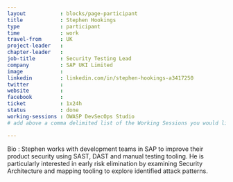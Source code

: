 ```yaml
---
layout           : blocks/page-participant
title            : Stephen Hookings
type             : participant
time             : work
travel-from      : UK
project-leader   :
chapter-leader   :
job-title        : Security Testing Lead
company          : SAP UKI Limited
image            : 
linkedin         : linkedin.com/in/stephen-hookings-a3417250
twitter          : 
website          :
facebook         :
ticket           : 1x24h
status           : done
working-sessions : OWASP DevSecOps Studio
# add above a comma delimited list of the Working Sessions you would like to attend (use the session's title)

---
```


Bio : Stephen works with development teams in SAP to improve their product security using SAST, DAST and manual testing tooling. He is particularly interested in early risk elimination by examining Security Architecture and mapping tooling to explore identified attack patterns.
